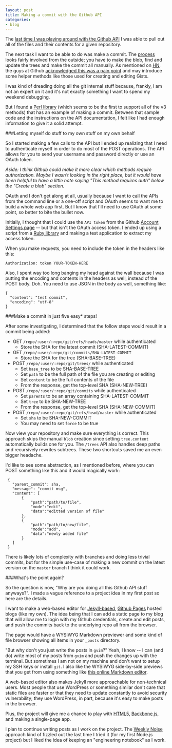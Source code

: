 ```yaml
---
layout: post
title: Making a commit with the Github API
categories:
- blog
---
```


The [last time I was playing around with the Github API][1] I was able to pull
out all of the files and their contents for a given repository.

The next task I want to be able to do was make a commit. The [process][2] looks
fairly involved from the outside; you have to make the blob, find and update
the trees and make the commit all manually. As mentioned on [HN][3], the guys at
Github [acknowledged this was a pain point][4] and may introduce some helper methods
like those used for creating and editing Gists.

I was kind of dreading doing all the git internal stuff because, frankly,
I am not an expert on it and it's not exactly something I want to spend my weekend 
debugging.

But I found a [Perl library][5] (which seems to be the first to support all of the v3
methods) that has an example of making a commit. Between that sample code and
the instructions on the API documentation, I felt like I had enough information
to give it a solid attempt.

###Letting myself do stuff to my own stuff on my own behalf

So I started making a few calls to the API but I ended up realizing that I need
to authenticate myself in order to do most of the POST operations. The API allows
for you to send your username and password directly or use an OAuth token.

*Aside: I think Github could make it more clear which methods require authorization.
Maybe I wasn't looking in the right place, but it would have been helpful to have
a little note saying "This method requires auth" below the "Create a blob" section.*

OAuth and I don't get along at all, usually because I want to call the APIs from
the command line or a one-off script and OAuth seems to want me to build a whole web app first. 
But I know that I'll need to use OAuth at some point, so better to bite the bullet now.

Initially, I thought that I could use the `API token` from the Github
[Account Settings page][6] -- but that isn't the OAuth access token. I ended up using
a script from a [Ruby library][13] and making a test application to extract my
access token.

When you make requests, you need to include the token in the headers like this:  

`Authorization: token YOUR-TOKEN-HERE`

Also, I spent way too long banging my head against the wall because I was putting
the encoding and contents in the headers as well, instead of the POST body. Doh. You need to 
use JSON in the body as well, something like:  
    
    {
      "content": "test commit",
      "encoding": "utf-8"
    }
  

###Make a commit in just five easy\* steps!

After some investigating, I determined that the follow steps would result in a commit
being added:

 * GET `/repo/:user/:repo/git/refs/heads/master` while authenticated 
   <ul><li>Store the SHA for the latest commit (SHA-LATEST-COMMIT)</li></ul>  
 * GET `/repo/:user/:repo/git/commits/SHA-LATEST-COMMIT`
   <ul><li>Store the SHA for the tree (SHA-BASE-TREE)</li></ul>
 * POST `/repo/:user/:repo/git/trees/` while authenticated
   * Set `base_tree` to be SHA-BASE-TREE
   * Set `path` to be the full path of the file you are creating or editing
   * Set `content` to be the full contents of the file
   * From the response, get the top-level SHA (SHA-NEW-TREE)
 * POST `/repo/:user/:repo/git/commits` while authenticated
   * Set `parents` to be an array containing SHA-LATEST-COMMIT
   * Set `tree` to be SHA-NEW-TREE
   * From the response, get the top-level SHA (SHA-NEW-COMMIT)
 * POST `/repo/:user/:repo/git/refs/head/master` while authenticated
   * Set `sha` to be SHA-NEW-COMMIT
   * You may need to set `force` to be true

Now view your repository and make sure everything is correct. This approach skips the manual `blob` creation
since setting `tree.content` automatically builds one for you. The `/trees` API also handles deep paths and
recursively rewrites subtrees. These two shortcuts saved me an even bigger headache.

I'd like to see some abstraction, as I mentioned before, where you can POST something like this and it would
magically work:

     {
       "parent_commit": sha,
       "message": "commit msg",
       "content": [
           {
               "path":"path/to/file",
               "mode":"edit",
               "data":"editted version of file"
           },
           {
               "path":"path/to/new/file",
               "mode":"add",
               "data":"newly added file"
           }
       ]
     }

There is likely lots of complexity with branches and doing less trivial commits, but for the simple
use-case of making a new commit on the latest version on the `master` branch I think it could work.

###What's the point again?

So the question is now, "Why are you doing all this Github API stuff anyways?". I made a vague reference
to a project idea in my first post so here are the details.

I want to make a web-based editor for [Jekyll-based][7], [Github Pages][8] hosted blogs (like my own). The idea being
that I can add a static page to my blog that will allow me to login with my Github credentials, create and 
edit posts, and push the commits back to the underlying repo all from the browser. 

The page would have a WYSIWYG Markdown previewer and some kind of file browser showing all items in your 
`_posts` directory.

"But why don't you just write the posts in `gvim`?" Yeah, I know -- I can (and do) write most of my posts from 
`gvim` and push the changes up with the terminal. But sometimes I am not on my machine and don't want to setup my
SSH keys or install `git`. I also like the WYSIWYG side-by-side previews that you get from using something like
[this online Markdown editor][9].

A web-based editor also makes Jekyll more approachable for non-technical users. Most people that use WordPress
or something similar don't care that static files are faster or that they need to update constantly to avoid
security vulnerability; they use WordPress, in part, because it's easy to make posts in the browser.

Plus, the project will give me a chance to play with [HTML5][10], [Backbone.js][11], and making a single-page app.

I plan to continue writing posts as I work on the project. The [Weekly Noise][12] approach kind of fizzled out
the last time I tried it (for my first Node.js project) but I liked the idea of keeping an "engineering 
notebook" as I work.

[1]: /blog/2011/07/09/digging-around-the-github-v3-api.html
[2]: http://developer.github.com/v3/git/
[3]: http://news.ycombinator.com/
[4]: http://news.ycombinator.com/item?id=2746877
[5]: https://github.com/plu/Pithub
[6]: https://github.com/account/admin
[7]: http://jekyllrb.com/
[8]: http://pages.github.com/
[9]: http://www.ctrlshift.net/project/markdowneditor/
[10]: http://diveintohtml5.org/
[11]: http://documentcloud.github.com/backbone/
[12]: /blog/2010/10/24/weekly-noise.html
[13]: https://github.com/jwilger/github-v3-api
